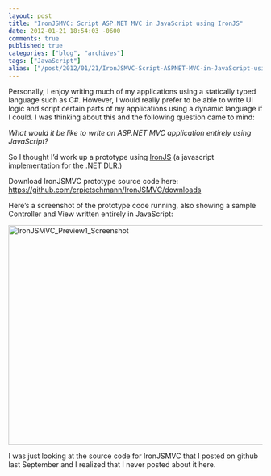 ```yaml
---
layout: post
title: "IronJSMVC: Script ASP.NET MVC in JavaScript using IronJS"
date: 2012-01-21 18:54:03 -0600
comments: true
published: true
categories: ["blog", "archives"]
tags: ["JavaScript"]
alias: ["/post/2012/01/21/IronJSMVC-Script-ASPNET-MVC-in-JavaScript-using-IronJS", "/post/2012/01/21/ironjsmvc-script-aspnet-mvc-in-javascript-using-ironjs"]
---
```

<!-- more -->
<p>Personally, I enjoy writing much of my applications using a statically typed language such as C#. However, I would really prefer to be able to write UI logic and script certain parts of my applications using a dynamic language if I could. I was thinking about this and the following question came to mind:</p>  <p><em>What would it be like to write an ASP.NET MVC application entirely using JavaScript?</em></p>  <p>So I thought I’d work up a prototype using <a href="https://github.com/fholm/IronJS/">IronJS</a> (a javascript implementation for the .NET DLR.)</p>  <p>Download IronJSMVC prototype source code here:    <br /><a title="https://github.com/crpietschmann/IronJSMVC/downloads" href="https://github.com/crpietschmann/IronJSMVC/downloads">https://github.com/crpietschmann/IronJSMVC/downloads</a></p>  <p>Here’s a screenshot of the prototype code running, also showing a sample Controller and View written entirely in JavaScript:</p>  <p><a href="/images/postsIronJSMVC_Preview1_Screenshot.jpg"><img style="background-image: none; border-right-width: 0px; padding-left: 0px; padding-right: 0px; display: inline; border-top-width: 0px; border-bottom-width: 0px; border-left-width: 0px; padding-top: 0px" title="IronJSMVC_Preview1_Screenshot" border="0" alt="IronJSMVC_Preview1_Screenshot" src="/images/postsIronJSMVC_Preview1_Screenshot_thumb.jpg" width="644" height="435" /></a></p>  <p>I was just looking at the source code for IronJSMVC that I posted on github last September and I realized that I never posted about it here.</p>

